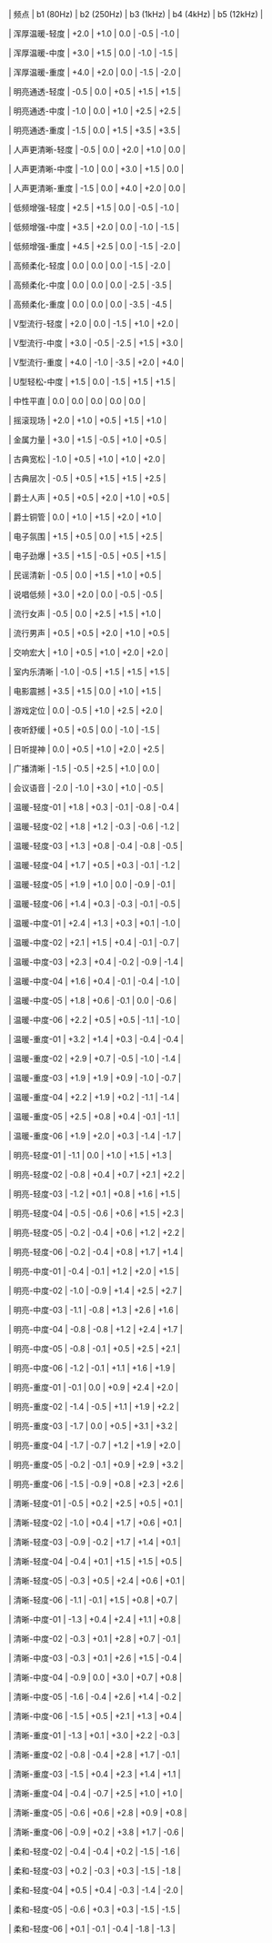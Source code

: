 | 频点 | b1 (80Hz) | b2 (250Hz) | b3 (1kHz) | b4 (4kHz) | b5 (12kHz) |

| 浑厚温暖-轻度 | +2.0 | +1.0 | 0.0 | -0.5 | -1.0 |

| 浑厚温暖-中度 | +3.0 | +1.5 | 0.0 | -1.0 | -1.5 |

| 浑厚温暖-重度 | +4.0 | +2.0 | 0.0 | -1.5 | -2.0 |

| 明亮通透-轻度 | -0.5 | 0.0 | +0.5 | +1.5 | +1.5 |

| 明亮通透-中度 | -1.0 | 0.0 | +1.0 | +2.5 | +2.5 |

| 明亮通透-重度 | -1.5 | 0.0 | +1.5 | +3.5 | +3.5 |

| 人声更清晰-轻度 | -0.5 | 0.0 | +2.0 | +1.0 | 0.0 |

| 人声更清晰-中度 | -1.0 | 0.0 | +3.0 | +1.5 | 0.0 |

| 人声更清晰-重度 | -1.5 | 0.0 | +4.0 | +2.0 | 0.0 |

| 低频增强-轻度 | +2.5 | +1.5 | 0.0 | -0.5 | -1.0 |

| 低频增强-中度 | +3.5 | +2.0 | 0.0 | -1.0 | -1.5 |

| 低频增强-重度 | +4.5 | +2.5 | 0.0 | -1.5 | -2.0 |

| 高频柔化-轻度 | 0.0 | 0.0 | 0.0 | -1.5 | -2.0 |

| 高频柔化-中度 | 0.0 | 0.0 | 0.0 | -2.5 | -3.5 |

| 高频柔化-重度 | 0.0 | 0.0 | 0.0 | -3.5 | -4.5 |

| V型流行-轻度 | +2.0 | 0.0 | -1.5 | +1.0 | +2.0 |

| V型流行-中度 | +3.0 | -0.5 | -2.5 | +1.5 | +3.0 |

| V型流行-重度 | +4.0 | -1.0 | -3.5 | +2.0 | +4.0 |

| U型轻松-中度 | +1.5 | 0.0 | -1.5 | +1.5 | +1.5 |

| 中性平直 | 0.0 | 0.0 | 0.0 | 0.0 | 0.0 |

| 摇滚现场 | +2.0 | +1.0 | +0.5 | +1.5 | +1.0 |

| 金属力量 | +3.0 | +1.5 | -0.5 | +1.0 | +0.5 |

| 古典宽松 | -1.0 | +0.5 | +1.0 | +1.0 | +2.0 |

| 古典层次 | -0.5 | +0.5 | +1.5 | +1.5 | +2.5 |

| 爵士人声 | +0.5 | +0.5 | +2.0 | +1.0 | +0.5 |

| 爵士铜管 | 0.0 | +1.0 | +1.5 | +2.0 | +1.0 |

| 电子氛围 | +1.5 | +0.5 | 0.0 | +1.5 | +2.5 |

| 电子劲爆 | +3.5 | +1.5 | -0.5 | +0.5 | +1.5 |

| 民谣清新 | -0.5 | 0.0 | +1.5 | +1.0 | +0.5 |

| 说唱低频 | +3.0 | +2.0 | 0.0 | -0.5 | -0.5 |

| 流行女声 | -0.5 | 0.0 | +2.5 | +1.5 | +1.0 |

| 流行男声 | +0.5 | +0.5 | +2.0 | +1.0 | +0.5 |

| 交响宏大 | +1.0 | +0.5 | +1.0 | +2.0 | +2.0 |

| 室内乐清晰 | -1.0 | -0.5 | +1.5 | +1.5 | +1.5 |

| 电影震撼 | +3.5 | +1.5 | 0.0 | +1.0 | +1.5 |

| 游戏定位 | 0.0 | -0.5 | +1.0 | +2.5 | +2.0 |

| 夜听舒缓 | +0.5 | +0.5 | 0.0 | -1.0 | -1.5 |

| 日听提神 | 0.0 | +0.5 | +1.0 | +2.0 | +2.5 |

| 广播清晰 | -1.5 | -0.5 | +2.5 | +1.0 | 0.0 |

| 会议语音 | -2.0 | -1.0 | +3.0 | +1.0 | -0.5 |

| 温暖-轻度-01 | +1.8 | +0.3 | -0.1 | -0.8 | -0.4 |

| 温暖-轻度-02 | +1.8 | +1.2 | -0.3 | -0.6 | -1.2 |

| 温暖-轻度-03 | +1.3 | +0.8 | -0.4 | -0.8 | -0.5 |

| 温暖-轻度-04 | +1.7 | +0.5 | +0.3 | -0.1 | -1.2 |

| 温暖-轻度-05 | +1.9 | +1.0 | 0.0 | -0.9 | -0.1 |

| 温暖-轻度-06 | +1.4 | +0.3 | -0.3 | -0.1 | -0.5 |

| 温暖-中度-01 | +2.4 | +1.3 | +0.3 | +0.1 | -1.0 |

| 温暖-中度-02 | +2.1 | +1.5 | +0.4 | -0.1 | -0.7 |

| 温暖-中度-03 | +2.3 | +0.4 | -0.2 | -0.9 | -1.4 |

| 温暖-中度-04 | +1.6 | +0.4 | -0.1 | -0.4 | -1.0 |

| 温暖-中度-05 | +1.8 | +0.6 | -0.1 | 0.0 | -0.6 |

| 温暖-中度-06 | +2.2 | +0.5 | +0.5 | -1.1 | -1.0 |

| 温暖-重度-01 | +3.2 | +1.4 | +0.3 | -0.4 | -0.4 |

| 温暖-重度-02 | +2.9 | +0.7 | -0.5 | -1.0 | -1.4 |

| 温暖-重度-03 | +1.9 | +1.9 | +0.9 | -1.0 | -0.7 |

| 温暖-重度-04 | +2.2 | +1.9 | +0.2 | -1.1 | -1.4 |

| 温暖-重度-05 | +2.5 | +0.8 | +0.4 | -0.1 | -1.1 |

| 温暖-重度-06 | +1.9 | +2.0 | +0.3 | -1.4 | -1.7 |

| 明亮-轻度-01 | -1.1 | 0.0 | +1.0 | +1.5 | +1.3 |

| 明亮-轻度-02 | -0.8 | +0.4 | +0.7 | +2.1 | +2.2 |

| 明亮-轻度-03 | -1.2 | +0.1 | +0.8 | +1.6 | +1.5 |

| 明亮-轻度-04 | -0.5 | -0.6 | +0.6 | +1.5 | +2.3 |

| 明亮-轻度-05 | -0.2 | -0.4 | +0.6 | +1.2 | +2.2 |

| 明亮-轻度-06 | -0.2 | -0.4 | +0.8 | +1.7 | +1.4 |

| 明亮-中度-01 | -0.4 | -0.1 | +1.2 | +2.0 | +1.5 |

| 明亮-中度-02 | -1.0 | -0.9 | +1.4 | +2.5 | +2.7 |

| 明亮-中度-03 | -1.1 | -0.8 | +1.3 | +2.6 | +1.6 |

| 明亮-中度-04 | -0.8 | -0.8 | +1.2 | +2.4 | +1.7 |

| 明亮-中度-05 | -0.8 | -0.1 | +0.5 | +2.5 | +2.1 |

| 明亮-中度-06 | -1.2 | -0.1 | +1.1 | +1.6 | +1.9 |

| 明亮-重度-01 | -0.1 | 0.0 | +0.9 | +2.4 | +2.0 |

| 明亮-重度-02 | -1.4 | -0.5 | +1.1 | +1.9 | +2.2 |

| 明亮-重度-03 | -1.7 | 0.0 | +0.5 | +3.1 | +3.2 |

| 明亮-重度-04 | -1.7 | -0.7 | +1.2 | +1.9 | +2.0 |

| 明亮-重度-05 | -0.2 | -0.1 | +0.9 | +2.9 | +3.2 |

| 明亮-重度-06 | -1.5 | -0.9 | +0.8 | +2.3 | +2.6 |

| 清晰-轻度-01 | -0.5 | +0.2 | +2.5 | +0.5 | +0.1 |

| 清晰-轻度-02 | -1.0 | +0.4 | +1.7 | +0.6 | +0.1 |

| 清晰-轻度-03 | -0.9 | -0.2 | +1.7 | +1.4 | +0.1 |

| 清晰-轻度-04 | -0.4 | +0.1 | +1.5 | +1.5 | +0.5 |

| 清晰-轻度-05 | -0.3 | +0.5 | +2.4 | +0.6 | +0.1 |

| 清晰-轻度-06 | -1.1 | -0.1 | +1.5 | +0.8 | +0.7 |

| 清晰-中度-01 | -1.3 | +0.4 | +2.4 | +1.1 | +0.8 |

| 清晰-中度-02 | -0.3 | +0.1 | +2.8 | +0.7 | -0.1 |

| 清晰-中度-03 | -0.3 | +0.1 | +2.6 | +1.5 | -0.4 |

| 清晰-中度-04 | -0.9 | 0.0 | +3.0 | +0.7 | +0.8 |

| 清晰-中度-05 | -1.6 | -0.4 | +2.6 | +1.4 | -0.2 |

| 清晰-中度-06 | -1.5 | +0.5 | +2.1 | +1.3 | +0.4 |

| 清晰-重度-01 | -1.3 | +0.1 | +3.0 | +2.2 | -0.3 |

| 清晰-重度-02 | -0.8 | -0.4 | +2.8 | +1.7 | -0.1 |

| 清晰-重度-03 | -1.5 | +0.4 | +2.3 | +1.4 | +1.1 |

| 清晰-重度-04 | -0.4 | -0.7 | +2.5 | +1.0 | +1.0 |

| 清晰-重度-05 | -0.6 | +0.6 | +2.8 | +0.9 | +0.8 |

| 清晰-重度-06 | -0.9 | +0.2 | +3.8 | +1.7 | -0.6 |

| 柔和-轻度-02 | -0.4 | -0.4 | +0.2 | -1.5 | -1.6 |

| 柔和-轻度-03 | +0.2 | -0.3 | +0.3 | -1.5 | -1.8 |

| 柔和-轻度-04 | +0.5 | +0.4 | -0.3 | -1.4 | -2.0 |

| 柔和-轻度-05 | -0.6 | +0.3 | +0.3 | -1.5 | -1.5 |

| 柔和-轻度-06 | +0.1 | -0.1 | -0.4 | -1.8 | -1.3 |